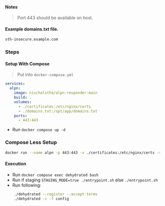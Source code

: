 #### Notes

> Port 443 should be available on host.

#### Example domains.txt file.

```txt
sth-insecure.example.com
```

### Steps

#### Setup With Compose

> Put into `docker-compose.yml`

```yml
services:
  alpn:
    image: nischalstha/alpn-responder:main
    build: .
    volumes:
      - ./certificates:/etc/nginx/certs
      - ./domains.txt:/opt/app/domains.txt
    ports:
      - 443:443
```

- Run `docker compose up -d`

### Compose Less Setup

```sh
docker run --name alpn -p 443:443 -v ./certificates:/etc/nginx/certs -v ./domains.txt:/opt/app/domains.txt nischalstha/alpn-responder:main
```

#### Execution

- Run `docker compose exec dehydrated bash`
- Run if staging `STAGING_MODE=true ./entrypoint.sh` else `./entrypoint.sh`
- Run following:

```sh
    ./dehydrated --register --accept-terms
    ./dehydrated -c -f config
```
